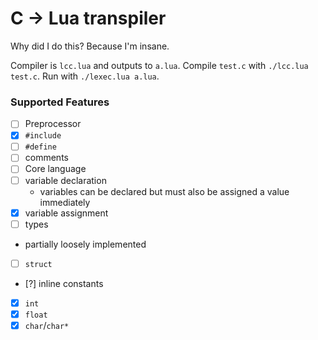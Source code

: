 # C -> Lua transpiler

Why did I do this?  Because I'm insane.

Compiler is `lcc.lua` and outputs to `a.lua`.  Compile `test.c` with `./lcc.lua test.c`.  Run with `./lexec.lua a.lua`.

### Supported Features

 - [ ] Preprocessor
  - [X] `#include`
  - [ ] `#define`
  - [ ] comments
 - [ ] Core language
  - [ ] variable declaration
    - variables can be declared but must also be assigned a value immediately
  - [X] variable assignment
  - [ ] types
   - partially loosely implemented
  - [ ] `struct`
  - [?] inline constants
   - [X] `int`
   - [X] `float`
   - [X] `char`/`char*`
